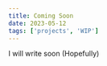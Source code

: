 ```yaml
---
title: Coming Soon  
date: 2023-05-12
tags: ['projects', 'WIP']
---
```

I will write soon (Hopefully)  

